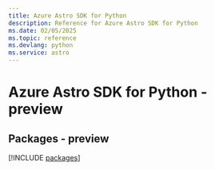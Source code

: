 ```yaml
---
title: Azure Astro SDK for Python
description: Reference for Azure Astro SDK for Python
ms.date: 02/05/2025
ms.topic: reference
ms.devlang: python
ms.service: astro
---
```

# Azure Astro SDK for Python - preview
## Packages - preview
[!INCLUDE [packages](astro-index.md)]
